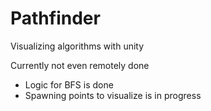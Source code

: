 # Pathfinder
 Visualizing algorithms with unity

Currently not even remotely done

- Logic for BFS is done
- Spawning points to visualize is in progress
